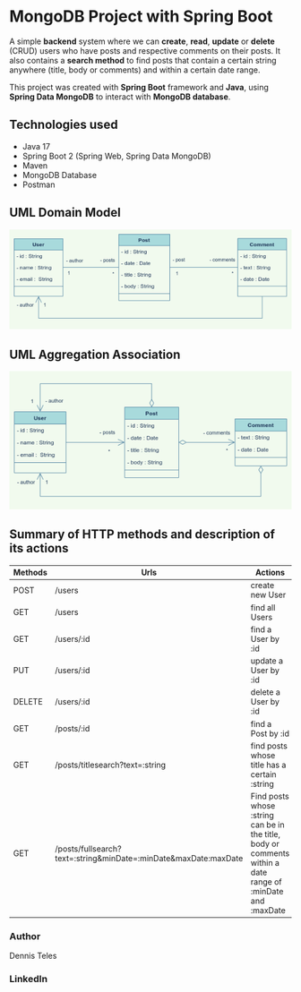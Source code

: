 # MongoDB Project with Spring Boot

A simple **backend** system where we can **create**, **read**, **update** or **delete** (CRUD) users who have posts and respective comments on their posts. It also contains a **search method** to find posts that contain a certain string anywhere (title, body or comments) and within a certain date range.

This project was created with **Spring Boot** framework and **Java**, using **Spring Data MongoDB** to interact with **MongoDB database**.

## Technologies used

- Java 17
- Spring Boot 2 (Spring Web, Spring Data MongoDB)
- Maven
- MongoDB Database
- Postman

## UML Domain Model

![UML Domain Model](https://github.com/detds/project-spring-boot-mongodb/blob/main/assets/DomainModel_UML.png)

## UML Aggregation Association

![UML Aggragation Association](https://github.com/detds/project-spring-boot-mongodb/blob/main/assets/Aggregation_UML.png)

## Summary of HTTP methods and description of its actions

 Methods | Urls                                 | Actions 
 ------- | ------------------------------------ | ------- 
 POST    | /users                               | create new User 
 GET     | /users                               | find all Users 
 GET     | /users/:id                           | find a User by :id 
 PUT     | /users/:id                           | update a User by :id 
 DELETE  | /users/:id                           | delete a User by :id 
 GET     | /posts/:id                           | find a Post by :id 
 GET     | /posts/titlesearch?text=:string      | find posts whose title has a certain :string
 GET     | /posts/fullsearch?text=:string&minDate=:minDate&maxDate:maxDate | Find posts whose :string can be in the title, body or comments within a date range of :minDate and :maxDate
 
 ### Author
 
 Dennis Teles
 
 ### LinkedIn
